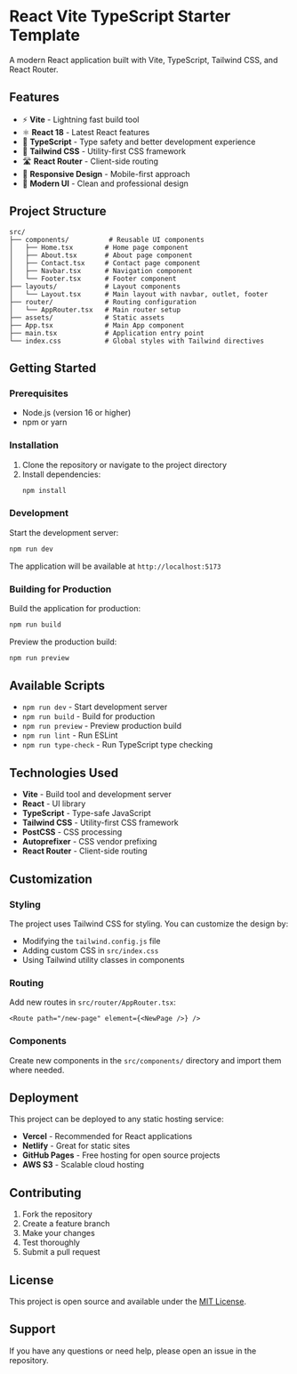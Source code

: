 # React Vite TypeScript Starter Template

A modern React application built with Vite, TypeScript, Tailwind CSS, and React Router.

## Features

- ⚡ **Vite** - Lightning fast build tool
- ⚛️ **React 18** - Latest React features
- 🔷 **TypeScript** - Type safety and better development experience
- 🎨 **Tailwind CSS** - Utility-first CSS framework
- 🛣️ **React Router** - Client-side routing
- 📱 **Responsive Design** - Mobile-first approach
- 🎯 **Modern UI** - Clean and professional design

## Project Structure

```
src/
├── components/          # Reusable UI components
│   ├── Home.tsx        # Home page component
│   ├── About.tsx       # About page component
│   ├── Contact.tsx     # Contact page component
│   ├── Navbar.tsx      # Navigation component
│   └── Footer.tsx      # Footer component
├── layouts/            # Layout components
│   └── Layout.tsx      # Main layout with navbar, outlet, footer
├── router/             # Routing configuration
│   └── AppRouter.tsx   # Main router setup
├── assets/             # Static assets
├── App.tsx             # Main App component
├── main.tsx            # Application entry point
└── index.css           # Global styles with Tailwind directives
```

## Getting Started

### Prerequisites

- Node.js (version 16 or higher)
- npm or yarn

### Installation

1. Clone the repository or navigate to the project directory
2. Install dependencies:
   ```bash
   npm install
   ```

### Development

Start the development server:
```bash
npm run dev
```

The application will be available at `http://localhost:5173`

### Building for Production

Build the application for production:
```bash
npm run build
```

Preview the production build:
```bash
npm run preview
```

## Available Scripts

- `npm run dev` - Start development server
- `npm run build` - Build for production
- `npm run preview` - Preview production build
- `npm run lint` - Run ESLint
- `npm run type-check` - Run TypeScript type checking

## Technologies Used

- **Vite** - Build tool and development server
- **React** - UI library
- **TypeScript** - Type-safe JavaScript
- **Tailwind CSS** - Utility-first CSS framework
- **PostCSS** - CSS processing
- **Autoprefixer** - CSS vendor prefixing
- **React Router** - Client-side routing

## Customization

### Styling
The project uses Tailwind CSS for styling. You can customize the design by:
- Modifying the `tailwind.config.js` file
- Adding custom CSS in `src/index.css`
- Using Tailwind utility classes in components

### Routing
Add new routes in `src/router/AppRouter.tsx`:
```tsx
<Route path="/new-page" element={<NewPage />} />
```

### Components
Create new components in the `src/components/` directory and import them where needed.

## Deployment

This project can be deployed to any static hosting service:

- **Vercel** - Recommended for React applications
- **Netlify** - Great for static sites
- **GitHub Pages** - Free hosting for open source projects
- **AWS S3** - Scalable cloud hosting

## Contributing

1. Fork the repository
2. Create a feature branch
3. Make your changes
4. Test thoroughly
5. Submit a pull request

## License

This project is open source and available under the [MIT License](LICENSE).

## Support

If you have any questions or need help, please open an issue in the repository.
